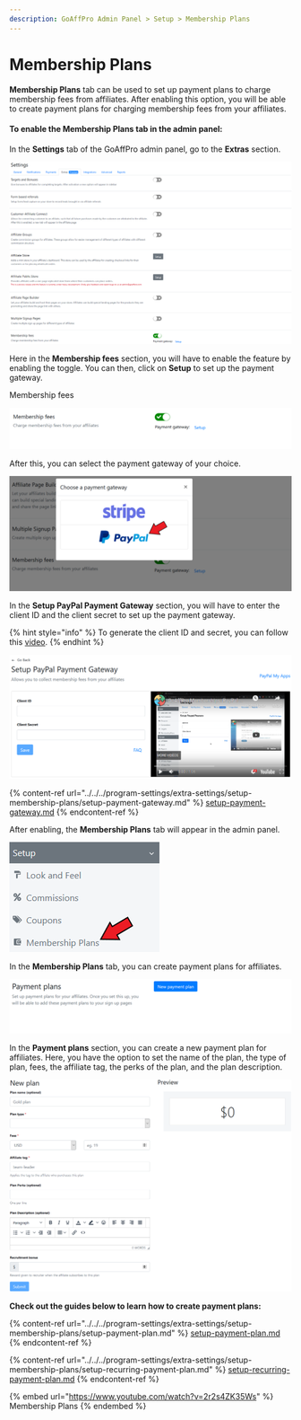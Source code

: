 ```yaml
---
description: GoAffPro Admin Panel > Setup > Membership Plans
---
```


# Membership Plans

**Membership Plans** tab can be used to set up payment plans to charge membership fees from affiliates. After enabling this option, you will be able to create payment plans for charging membership fees from your affiliates.

#### To enable the Membership Plans tab in the admin panel:

In the **Settings** tab of the GoAffPro admin panel, go to the **Extras** section.

![Settings > Extras](<../../../.gitbook/assets/image (1948).png>)

Here in the **Membership fees** section, you will have to enable the feature by enabling the toggle. You can then, click on **Setup** to set up the payment gateway.

Membership fees

![Membership fees](<../../../.gitbook/assets/image (1411).png>)

After this, you can select the payment gateway of your choice.

![Select payment gateway](<../../../.gitbook/assets/Screenshot 2021-07-12 153011.png>)

In the **Setup PayPal Payment Gateway** section, you will have to enter the client ID and the client secret to set up the payment gateway.&#x20;

{% hint style="info" %}
To generate the client ID and secret, you can follow this [video](https://www.youtube.com/watch?v=lWerDrwwdbw\&feature=youtu.be).
{% endhint %}

![Setup PayPal Payment Gateway](<../../../.gitbook/assets/image (1148).png>)

{% content-ref url="../../../program-settings/extra-settings/setup-membership-plans/setup-payment-gateway.md" %}
[setup-payment-gateway.md](../../../program-settings/extra-settings/setup-membership-plans/setup-payment-gateway.md)
{% endcontent-ref %}

After enabling, the **Membership Plans** tab will appear in the admin panel.

![Membership Plans](<../../../.gitbook/assets/Annotation 2020-08-25 160134.png>)

In the **Membership Plans** tab, you can create payment plans for affiliates.&#x20;

![Payment plans](<../../../.gitbook/assets/image (2127).png>)

In the **Payment plans** section, you can create a new payment plan for affiliates. Here, you have the option to set the name of the plan, the type of plan, fees, the affiliate tag, the perks of the plan, and the plan description.

![New Plan](<../../../.gitbook/assets/image (1058).png>)

**Check out the guides below to learn how to create payment plans:**

{% content-ref url="../../../program-settings/extra-settings/setup-membership-plans/setup-payment-plan.md" %}
[setup-payment-plan.md](../../../program-settings/extra-settings/setup-membership-plans/setup-payment-plan.md)
{% endcontent-ref %}

{% content-ref url="../../../program-settings/extra-settings/setup-membership-plans/setup-recurring-payment-plan.md" %}
[setup-recurring-payment-plan.md](../../../program-settings/extra-settings/setup-membership-plans/setup-recurring-payment-plan.md)
{% endcontent-ref %}

{% embed url="https://www.youtube.com/watch?v=2r2s4ZK35Ws" %}
Membership Plans
{% endembed %}
